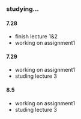 ### studying...
#### 7.28 
 - finish lecture 1&2
 - working on assignment1

#### 7.29
 - working on assignment1
 - studing lecture 3


#### 8.5
 - working on assignment1
 - studing lecture 3